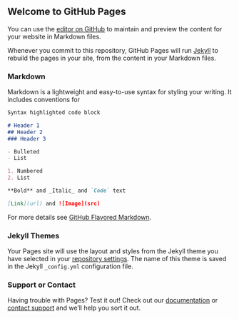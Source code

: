 ## Welcome to GitHub Pages

You can use the [editor on GitHub](https://github.com/michaelgavin/geosemantics/edit/master/README.md) to maintain and preview the content for your website in Markdown files.

Whenever you commit to this repository, GitHub Pages will run [Jekyll](https://jekyllrb.com/) to rebuild the pages in your site, from the content in your Markdown files.

### Markdown

Markdown is a lightweight and easy-to-use syntax for styling your writing. It includes conventions for

```markdown
Syntax highlighted code block

# Header 1
## Header 2
### Header 3

- Bulleted
- List

1. Numbered
2. List

**Bold** and _Italic_ and `Code` text

[Link](url) and ![Image](src)
```

For more details see [GitHub Flavored Markdown](https://guides.github.com/features/mastering-markdown/).

### Jekyll Themes

Your Pages site will use the layout and styles from the Jekyll theme you have selected in your [repository settings](https://github.com/michaelgavin/geosemantics/settings). The name of this theme is saved in the Jekyll `_config.yml` configuration file.

### Support or Contact

Having trouble with Pages? Test it out! Check out our [documentation](https://help.github.com/categories/github-pages-basics/) or [contact support](https://github.com/contact) and we’ll help you sort it out.

